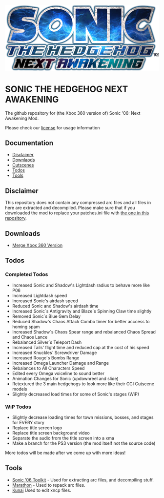 ![](art/modlogo.png)
# SONIC THE HEDGEHOG NEXT AWAKENING
The github repository for (the Xbox 360 version of) Sonic '06: Next Awakening Mod.

Please check our [license](LICENSE) for usage information
## Documentation
- [Disclaimer](#disclaimer)
- [Downlaods](#downloads)
- [Cutscenes](https://drive.google.com/drive/folders/1lVfxr2jfxJItLJY0u7DkIbYEh-nkipHF?usp=sharing)
- [Todos](#todos)
- [Tools](#tools)

## Disclaimer
This repository does not contain any compressed arc files and all files in here are extracted and decompiled.
Please make sure that if you downloaded the mod to replace your patches.ini file with [the one in this repository](patches.ini).

## Downloads
- [Merge Xbox 360 Version](https://github.com/PixelBlitzBOI/NextAwakening-Mod_Source/tree/xenon)

## Todos
### Completed Todos
- Increased Sonic and Shadow's Lightdash radius to behave more like P06
- Increased Lightdash speed
- Increased Sonic's airdash speed
- Reduced Sonic and Shadow's airdash time
- Increased Sonic´s Antigravity and Blaze´s Spinning Claw time slightly
- Removed Sonic´s Blue Gem Delay
- Reduced Shadow's Chaos Attack Combo timer for better acccess to homing spam
- Increased Shadow´s Chaos Spear range and rebalanced Chaos Spread and Chaos Lance
- Rebalanced Silver´s Teleport Dash
- Increased Tails' flight time and reduced cap at the cost of his speed
- Increased Knuckles´ Screwdriver Damage
- Increased Rouge´s Bombs Range
- Increased Omega Launcher Damage and Range
- Rebalances to All Characters Speed
- Edited every Omega voiceline to sound better
- Animation Changes for Sonic (updownreel and slide)
- Retextured the 3 main hedgehogs to look more like their CGI Cutscene models
- Slightly decreased load times for some of Sonic's stages (WiP)

### WiP Todos
- Slightly decrease loading times for town missions, bosses, and stages for EVERY story
- Replace title screen logo
- Replace title screen background video
- Separate the audio from the title screen into a xma
- Make a branch for the PS3 version (the mod itself not the source code)

More todos will be made after we come up with more ideas!

## Tools
- [Sonic '06 Toolkit](https://github.com/GerbilSoft/Sonic-06-Toolkit) - Used for extracting arc files, and decompiling stuff.
- [Marathon](https://github.com/hyperbx/Marathon) - Used to repack arc files.
- [Kunai](https://github.com/NextinMono/kunai) Used to edit xncp files.
